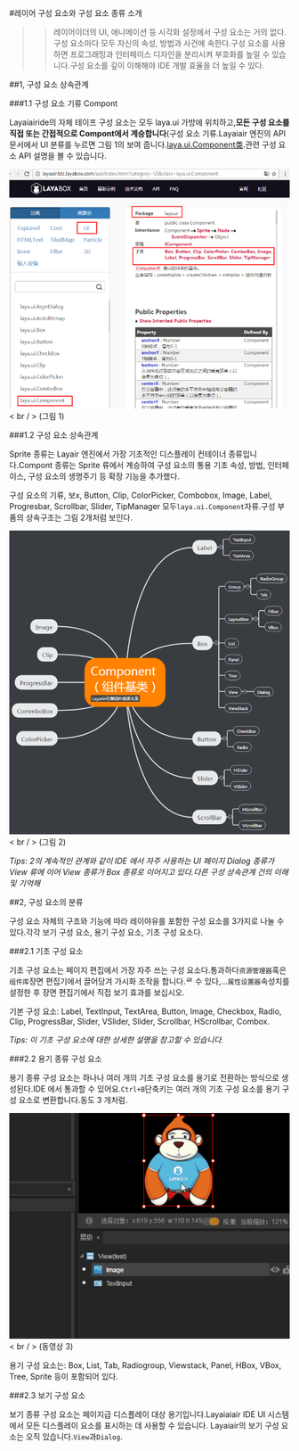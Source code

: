 #레이어 구성 요소와 구성 요소 종류 소개

>> 레이어이더의 UI, 애니메이션 등 시각화 설정에서 구성 요소는 거의 없다.구성 요소마다 모두 자신의 속성, 방법과 사건에 속한다.구성 요소를 사용하면 프로그래밍과 인터페이스 디자인을 분리시켜 부호화를 높일 수 있습니다.구성 요소를 깊이 이해해야 IDE 개발 효율을 더 높일 수 있다.



##1, 구성 요소 상속관계

###1.1 구성 요소 기류 Compont

Layaiairide의 자체 테이프 구성 요소는 모두 laya.ui 가방에 위치하고,**모든 구성 요소를 직접 또는 간접적으로 Compont에서 계승합니다**(구성 요소 기류.Layaiair 엔진의 API 문서에서 UI 분류를 누르면 그림 1의 보여 줍니다.[laya.ui.Component类](http://layaair.ldc.layabox.com/api/index.html?category=UI&class=laya.ui.Component).관련 구성 요소 API 설명을 볼 수 있습니다.

![图1](img/1.png)< br / > (그림 1)



###1.2 구성 요소 상속관계

Sprite 종류는 Layair 엔진에서 가장 기초적인 디스플레이 컨테이너 종류입니다.Compont 종류는 Sprite 류에서 계승하여 구성 요소의 통용 기초 속성, 방법, 인터페이스, 구성 요소의 생명주기 등 확장 기능을 추가했다.

구성 요소의 기류, 보x, Button, Clip, ColorPicker, Combobox, Image, Label, Progresbar, Scrollbar, Slider, TipManager 모두`laya.ui.Component`자류.구성 부품의 상속구조는 그림 2개처럼 보인다.

![图2](img/2.png)< br / > (그림 2)

*Tips: 2의 계속적인 관계와 같이 IDE 에서 자주 사용하는 UI 페이지 Dialog 종류가 View 류에 이어 View 종류가 Box 종류로 이어지고 있다.다른 구성 상속관계 건의 이해 및 기억해*



##2, 구성 요소의 분류

구성 요소 자체의 구조와 기능에 따라 레이야유를 포함한 구성 요소를 3가지로 나눌 수 있다.각각 보기 구성 요소, 용기 구성 요소, 기초 구성 요소다.

###2.1 기초 구성 요소

기초 구성 요소는 페이지 편집에서 가장 자주 쓰는 구성 요소다.통과하다`资源管理器`혹은`组件库`장면 편집기에서 끌어당겨 가시화 조작을 합니다.ᄅ 수 있다,...`属性设置器`속성치를 설정한 후 장면 편집기에서 직접 보기 효과를 보십시오.

기본 구성 요소: Label, TextInput, TextArea, Button, Image, Checkbox, Radio, Clip, ProgressBar, Slider, VSlider, Slider, Scrollbar, HScrollbar, Combox.

*Tips: 이 기초 구성 요소에 대한 상세한 설명을 참고할 수 있습니다.*

###2.2 용기 종류 구성 요소

용기 종류 구성 요소는 하나나 여러 개의 기초 구성 요소를 용기로 전환하는 방식으로 생성된다.IDE 에서 통과할 수 있어요.`Ctrl+B`단축키는 여러 개의 기초 구성 요소를 용기 구성 요소로 변환합니다.동도 3 개처럼.

![动图3](img/3.gif)< br / > (동영상 3)

용기 구성 요소는: Box, List, Tab, Radiogroup, Viewstack, Panel, HBox, VBox, Tree, Sprite 등이 포함되어 있다.

###2.3 보기 구성 요소

보기 종류 구성 요소는 페이지급 디스플레이 대상 용기입니다.Layaiaiair IDE UI 시스템에서 모든 디스플레이 요소를 표시하는 데 사용할 수 있습니다. Layaiair의 보기 구성 요소는 오직 있습니다.`View`과`Dialog`.

### 